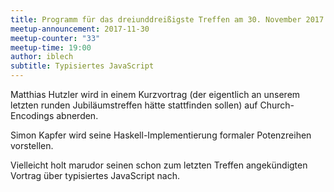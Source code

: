 ```yaml
---
title: Programm für das dreiunddreißigste Treffen am 30. November 2017
meetup-announcement: 2017-11-30
meetup-counter: "33"
meetup-time: 19:00
author: iblech
subtitle: Typisiertes JavaScript
---
```


Matthias Hutzler wird in einem Kurzvortrag (der eigentlich an unserem letzten runden Jubiläumstreffen hätte stattfinden sollen) auf Church-Encodings abnerden.

Simon Kapfer wird seine Haskell-Implementierung formaler Potenzreihen vorstellen.

Vielleicht holt marudor seinen schon zum letzten Treffen angekündigten Vortrag über
typisiertes JavaScript nach.
